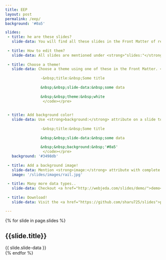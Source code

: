 ```yaml
---
title: EEP
layout: post
permalink: /eep/
background: '#0a5'

slides:
 - title: he are these slides?
   slide-data: You will find all these slides in the Front Matter of respective posts. Search inside <strong>_posts</strong> folder.
     
 - title: How to edit them?
   slide-data: All slides are mentioned under <strong>"slides:"</strong> in every post. Change its content for your needs.
   
 - title: Choose a theme!
   slide-data: Choose a theme using one of these in the Front Matter. <strong>black, white, league, sky, beige, simple, serif, blood(default), night, moon, solarized</strong>.<pre><code>
       
                -&nbsp;title:&nbsp;Some title
            
                &nbsp;&nbsp;slide-data:&nbsp;some data
                 
                &nbsp;&nbsp;theme:&nbsp;white
                 </code></pre>
   
 
 - title: Add background color!
   slide-data: Use <strong>background:</strong> attribute on a slide to change its backround color.<pre><code>
       
                -&nbsp;title:&nbsp;Some title
            
                &nbsp;&nbsp;slide-data:&nbsp;some data
                 
                &nbsp;&nbsp;background:&nbsp;'#0a5'
                 </code></pre>
   background: '#3498db'
   
 - title: Add a background image!
   slide-data: Mention <strong>image:</strong> attribute with complete path of the image in Front Matter for the particular slide. <pre><code>image:&nbsp;'/images/image-1.jpg'</code></pre>
   image: '/slides/images/rail.jpg'
   
 - title: Many more data types..
   slide-data: Checkout <a href="http://webjeda.com/slides/demo/">demo</a> page for more data types.
   
 - title: Download!
   slide-data: Visit the <a href="https://github.com/sharu725/slides">project page</a> or directly <a href="https://github.com/sharu725/slides/archive/master.zip">download</a>.

---
```


{% for slide in page.slides %}                 
<section data-background="{% if slide.image %}{{slide.image}}{% elsif slide.background %}{{slide.background}}{% else %}{{page.background}}{% endif %}">
        <h1>{{slide.title}}</h1>{{ slide.slide-data }}

</section>               
{% endfor %}
    

